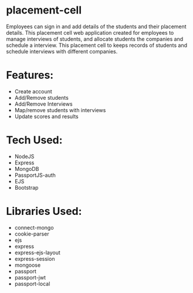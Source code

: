 # placement-cell
Employees can sign in and add details of the students and their placement details. This placement cell web application created for employees to manage interviews of students, and allocate students the companies and schedule a interview. This placement cell to keeps records of students and schedule interviews with different companies.

# Features:
  * Create account
  * Add/Remove students
  * Add/Remove Interviews
  * Map/remove students with interviews
  * Update scores and results

# Tech Used:

 * NodeJS
 * Express
 * MongoDB
 * PassportJS-auth
 * EJS
 * Bootstrap


# Libraries Used:

 * connect-mongo
 * cookie-parser
 * ejs
 * express
 * express-ejs-layout
 * express-session
 * mongoose
 * passport
 * passport-jwt
 * passport-local

